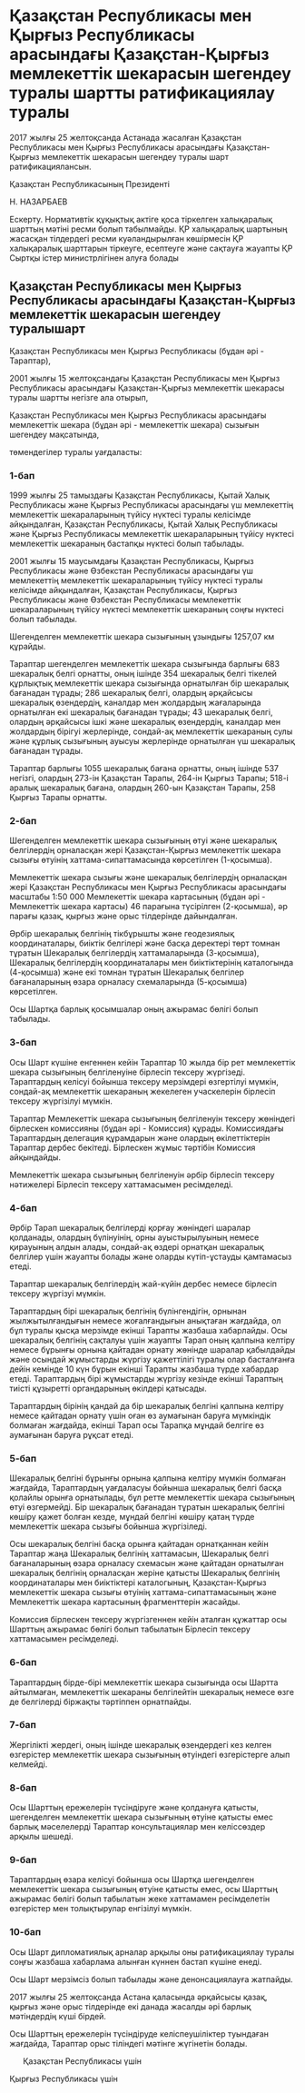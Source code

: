 # Қазақстан Республикасы мен Қырғыз Республикасы арасындағы Қазақстан-Қырғыз мемлекеттік шекарасын шегендеу туралы   шартты ратификациялау туралы

2017 жылғы 25 желтоқсанда Астанада жасалған Қазақстан Республикасы мен Қырғыз Республикасы арасындағы Қазақстан-Қырғыз мемлекеттік шекарасын шегендеу туралы шарт ратификациялансын.

Қазақстан Республикасының Президенті

Н. НАЗАРБАЕВ

Ескерту. Нормативтік құқықтық актіге қоса тіркелген халықаралық шарттың мәтіні ресми болып табылмайды. ҚР халықаралық шартының жасасқан тілдердегі ресми куәландырылған көшірмесін ҚР халықаралық шарттарын тіркеуге, есептеуге және сақтауға жауапты ҚР Сыртқы істер министрлігінен алуға болады

## Қазақстан Республикасы мен Қырғыз Республикасы арасындағы Қазақстан-Қырғыз мемлекеттік шекарасын шегендеу туралышарт

Қазақстан Республикасы мен Қырғыз Республикасы (бұдан әрі - Тараптар),

2001 жылғы 15 желтоқсандағы Қазақстан Республикасы мен Қырғыз Республикасы арасындағы Қазақстан-Қырғыз мемлекеттік шекарасы туралы шартты негізге ала отырып,

Қазақстан Республикасы мен Қырғыз Республикасы арасындағы мемлекеттік шекара (бұдан әрі - мемлекеттік шекара) сызығын шегендеу мақсатында,

төмендегілер туралы уағдаласты:

### 1-бап

1999 жылғы 25 тамыздағы Қазақстан Республикасы, Қытай Халық Республикасы және Қырғыз Республикасы арасындағы үш мемлекеттің мемлекеттік шекараларының түйісу нүктесі туралы келісімде айқындалған, Қазақстан Республикасы, Қытай Халық Республикасы және Қырғыз Республикасы мемлекеттік шекараларының түйісу нүктесі мемлекеттік шекараның бастапқы нүктесі болып табылады.

2001 жылғы 15 маусымдағы Қазақстан Республикасы, Қырғыз Республикасы және Өзбекстан Республикасы арасындағы үш мемлекеттің мемлекеттік шекараларының түйісу нүктесі туралы келісімде айқындалған, Қазақстан Республикасы, Қырғыз Республикасы және Өзбекстан Республикасы мемлекеттік шекараларының түйісу нүктесі мемлекеттік шекараның соңғы нүктесі болып табылады.

Шегенделген мемлекеттік шекара сызығының ұзындығы 1257,07 км құрайды.

Тараптар шегенделген мемлекеттік шекара сызығында барлығы 683 шекаралық белгі орнатты, оның ішінде 354 шекаралық белгі тікелей құрлықтық мемлекеттік шекара сызығында орнатылған бір шекаралық бағанадан тұрады; 286 шекаралық белгі, олардың әрқайсысы шекаралық өзендердің, каналдар мен жолдардың жағаларында орнатылған екі шекаралық бағанадан тұрады; 43 шекаралық белгі, олардың әрқайсысы ішкі және шекаралық өзендердің, каналдар мен жолдардың бірігуі жерлерінде, сондай-ақ мемлекеттік шекараның сулы және құрлық сызығының ауысуы жерлерінде орнатылған үш шекаралық бағанадан тұрады.

Тараптар барлығы 1055 шекаралық бағана орнатты, оның ішінде 537 негізгі, олардың 273-ін Қазақстан Тарапы, 264-ін Қырғыз Тарапы; 518-і аралық шекаралық бағана, олардың 260-ын Қазақстан Тарапы, 258 Қырғыз Тарапы орнатты.

### 2-бап

Шегенделген мемлекеттік шекара сызығының өтуі және шекаралық белгілердің орналасқан жері Қазақстан-Қырғыз мемлекеттік шекара сызығы өтуінің хаттама-сипаттамасында көрсетілген (1-қосымша).

Мемлекеттік шекара сызығы және шекаралық белгілердің орналасқан жері Қазақстан Республикасы мен Қырғыз Республикасы арасындағы масштабы 1:50 000 Мемлекеттік шекара картасының (бұдан әрі - Мемлекеттік шекара картасы) 46 парағына түсірілген (2-қосымша), әр парағы қазақ, қырғыз және орыс тілдерінде дайындалған.

Әрбір шекаралық белгінің тікбұрышты және геодезиялық координаталары, биіктік белгілері және басқа деректері төрт томнан тұратын Шекаралық белгілердің хаттамаларында (3-қосымша), Шекаралық белгілердің координаталары мен биіктіктерінің каталогында (4-қосымша) және екі томнан тұратын Шекаралық белгілер бағаналарының өзара орналасу схемаларында (5-қосымша) көрсетілген.

Осы Шартқа барлық қосымшалар оның ажырамас бөлігі болып табылады.

### 3-бап

Осы Шарт күшіне енгеннен кейін Тараптар 10 жылда бір рет мемлекеттік шекара сызығының белгіленуіне бірлесіп тексеру жүргізеді. Тараптардың келісуі бойынша тексеру мерзімдері өзгертілуі мүмкін, сондай-ақ мемлекеттік шекараның жекелеген учаскелерін бірлесіп тексеру жүргізілуі мүмкін.

Тараптар Мемлекеттік шекара сызығының белгіленуін тексеру жөніндегі бірлескен комиссияны (бұдан әрі - Комиссия) құрады. Комиссиядағы Тараптардың делегация құрамдарын және олардың өкілеттіктерін Тараптар дербес бекітеді. Бірлескен жұмыс тәртібін Комиссия айқындайды.

Мемлекеттік шекара сызығының белгіленуін әрбір бірлесіп тексеру нәтижелері Бірлесіп тексеру хаттамасымен ресімделеді.

### 4-бап

Әрбір Тарап шекаралық белгілерді қорғау жөніндегі шаралар қолданады, олардың бүлінуінің, орны ауыстырылуының немесе қирауының алдын алады, сондай-ақ өздері орнатқан шекаралық белгілер үшін жауапты болады және оларды күтіп-ұстауды қамтамасыз етеді.

Тараптар шекаралық белгілердің жай-күйін дербес немесе бірлесіп тексеру жүргізуі мүмкін.

Тараптардың бірі шекаралық белгінің бүлінгендігін, орнынан жылжытылғандығын немесе жоғалғандығын анықтаған жағдайда, ол бұл туралы қысқа мерзімде екінші Тарапты жазбаша хабарлайды. Осы шекаралық белгінің сақталуы үшін жауапты Тарап оның қалпына келтіру немесе бұрынғы орнына қайтадан орнату жөнінде шаралар қабылдайды және осындай жұмыстарды жүргізу қажеттілігі туралы олар басталғанға дейін кемінде 10 күн бұрын екінші Тарапты жазбаша түрде хабардар етеді. Тараптардың бірі жұмыстарды жүргізу кезінде екінші Тараптың тиісті құзыретті органдарының өкілдері қатысады.

Тараптардың бірінің қандай да бір шекаралық белгіні қалпына келтіру немесе қайтадан орнату үшін оған өз аумағынан баруға мүмкіндік болмаған жағдайда, екінші Тарап осы Тарапқа мұндай белгіге өз аумағынан баруға рұқсат етеді.

### 5-бап

Шекаралық белгіні бұрынғы орнына қалпына келтіру мүмкін болмаған жағдайда, Тараптардың уағдаласуы бойынша шекаралық белгі басқа қолайлы орынға орнатылады, бұл ретте мемлекеттік шекара сызығының өтуі өзгермейді. Бір шекаралық бағанадан тұратын шекаралық белгіні көшіру қажет болған кезде, мұндай белгіні көшіру қатаң түрде мемлекеттік шекара сызығы бойынша жүргізіледі.

Осы шекаралық белгіні басқа орынға қайтадан орнатқаннан кейін Тараптар жаңа Шекаралық белгінің хаттамасын, Шекаралық белгі бағаналарының өзара орналасу схемасын және қайтадан орнатылған шекаралық белгінің орналасқан жеріне қатысты Шекаралық белгінің координаталары мен биіктіктері каталогының, Қазақстан-Қырғыз мемлекеттік шекара сызығы өтуінің хаттама-сипаттамасының және Мемлекеттік шекара картасының фрагменттерін жасайды.

Комиссия бірлескен тексеру жүргізгеннен кейін аталған құжаттар осы Шарттың ажырамас бөлігі болып табылатын Бірлесіп тексеру хаттамасымен ресімделеді.

### 6-бап

Тараптардың бірде-бірі мемлекеттік шекара сызығында осы Шартта айтылмаған, мемлекеттік шекараны белгілейтін шекаралық немесе өзге де белгілерді біржақты тәртіппен орнатпайды.

### 7-бап

Жергілікті жердегі, оның ішінде шекаралық өзендердегі кез келген өзгерістер мемлекеттік шекара сызығының өтуіндегі өзгерістерге алып келмейді.

### 8-бап

Осы Шарттың ережелерін түсіндіруге және қолдануға қатысты, шегенделген мемлекеттік шекара сызығының өтуіне қатысты емес барлық мәселелерді Тараптар консультациялар мен келіссөздер арқылы шешеді.

### 9-бап

Тараптардың өзара келісуі бойынша осы Шартқа шегенделген мемлекеттік шекара сызығының өтуіне қатысты емес, осы Шарттың ажырамас бөлігі болып табылатын жеке хаттамамен ресімделетін өзгерістер мен толықтырулар енгізілуі мүмкін.

### 10-бап

Осы Шарт дипломатиялық арналар арқылы оны ратификациялау туралы соңғы жазбаша хабарлама алынған күннен бастап күшіне енеді.

Осы Шарт мерзімсіз болып табылады және денонсациялауға жатпайды.

2017 жылғы 25 желтоқсанда Астана қаласында әрқайсысы қазақ, қырғыз және орыс тілдерінде екі данада жасалды әрі барлық мәтіндердің күші бірдей.

Осы Шарттың ережелерін түсіндіруде келіспеушіліктер туындаған жағдайда, Тараптар орыс тіліндегі мәтінге жүгінетін болады.

      Қазақстан Республикасы үшін

Қырғыз Республикасы үшін

